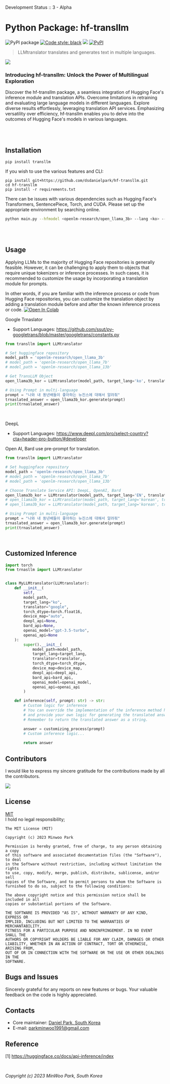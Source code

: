 Development Status :: 3 - Alpha

# Python Package: hf-transllm

<p align="left">
<a><img alt="PyPI package" src="https://img.shields.io/badge/pypi-transllm-black"></a>
<a href="https://github.com/psf/black"><img alt="Code style: black" src="https://img.shields.io/badge/code%20style-black-000000.svg"></a>
<a href="https://hits.seeyoufarm.com"><img src="https://hits.seeyoufarm.com/api/count/incr/badge.svg?url=https%3A%2F%2Fgithub.com%2Fdsdanielpark%2Fhf-transllm&count_bg=%23000000&title_bg=%23555555&icon=&icon_color=%23E7E7E7&title=hits&edge_flat=false"/></a>
<a href="https://pypi.org/project/transllm/"><img alt="PyPI" src="https://img.shields.io/pypi/v/transllm"></a>
</p>


> LLMtranslator translates and generates text in multiple languages.

![](assets/transllm.png)

### Introducing hf-transllm: Unlock the Power of Multilingual Exploration

Discover the hf-transllm package, a seamless integration of Hugging Face's inference module and translation APIs. Overcome limitations in retraining and evaluating large language models in different languages. Explore diverse results effortlessly, leveraging translation API services. Emphasizing versatility over efficiency, hf-transllm enables you to delve into the outcomes of Hugging Face's models in various languages.


<br>


<br>

## Installation
```
pip install transllm
```

If you wish to use the various features and CLI:
```
pip install git+https://github.com/dsdanielpark/hf-transllm.git
cd hf-transllm
pip install -r requirements.txt
```
There can be issues with various dependencies such as Hugging Face's Transformers, SentencePiece, Torch, and CUDA. Please set up the appropriate environment by searching online.
```bash
python main.py --hfmodel <openlm-research/open_llama_3b> --lang <ko> --translator <google>
```
<br>

<br>

## Usage 
Applying LLMs to the majority of Hugging Face repositories is generally feasible. However, it can be challenging to apply them to objects that require unique tokenizers or inference processes. In such cases, it is recommended to customize the usage by incorporating a translation module for prompts.

In other words, if you are familiar with the inference process or code from Hugging Face repositories, you can customize the translation object by adding a translation module before and after the known inference process or code.
[![Open In Colab](https://colab.research.google.com/assets/colab-badge.svg)](https://colab.research.google.com/drive/1117ikGEmU4FncBDl1xCC2IhPPDOr75lX?usp=sharing) 

Google Trnaslator
- Support Languages: https://github.com/ssut/py-googletrans/blob/master/googletrans/constants.py
```python
from transllm import LLMtranslator

# Set huggingface repository
model_path = 'openlm-research/open_llama_3b'
# model_path = 'openlm-research/open_llama_7b'
# model_path = 'openlm-research/open_llama_13b'

# Get TransLLM Object
open_llama3b_kor = LLMtranslator(model_path, target_lang='ko', translator='google')

# Using Prompt in multi-language
prompt = "나와 내 동년배들이 좋아하는 뉴진스에 대해서 알려줘"
trnaslated_answer = open_llama3b_kor.generate(prompt)
print(trnaslated_answer)
```

<br>

DeepL
- Support Languages: https://www.deepl.com/pro/select-country?cta=header-pro-button/#developer

Open AI, Bard use pre-prompt for translation.
```python
from transllm import LLMtranslator

# Set huggingface repository
model_path = 'openlm-research/open_llama_3b'
# model_path = 'openlm-research/open_llama_7b'
# model_path = 'openlm-research/open_llama_13b'

# Choose Translate Service API: DeepL, OpenAI, Bard
open_llama3b_kor = LLMtranslator(model_path, target_lang='EN', translator='deepl', deepl_api='xxxxxxx') 
# open_llama3b_kor = LLMtranslator(model_path, target_lang='korean', translator='openai', openai_api='xxxxxxx', openai_model='gpt-3.5-turbo')
# open_llama3b_kor = LLMtranslator(model_path, target_lang='korean', translator='bard', bard_api='xxxxxxx')

# Using Prompt in multi-language
prompt = "나와 내 동년배들이 좋아하는 뉴진스에 대해서 알려줘"
trnaslated_answer = open_llama3b_kor.generate(prompt)
print(trnaslated_answer)
```

<br>

## Customized Inference
```python
import torch
from trnasllm import LLMtranslator


class MyLLMtranslator(LLMtranslator):
    def __init__(
        self,
        model_path,
        target_lang="ko",
        translator="google",
        torch_dtype=torch.float16,
        device_map="auto",
        deepl_api=None,
        bard_api=None,
        openai_model="gpt-3.5-turbo",
        openai_api=None
    ):
        super().__init__(
            model_path=model_path,
            target_lang=target_lang,
            translator=translator,
            torch_dtype=torch_dtype,
            device_map=device_map,
            deepl_api=deepl_api,
            bard_api=bard_api,
            openai_model=openai_model,
            openai_api=openai_api
        )

    def inference(self, prompt: str) -> str:
        # Custom logic for inference
        # You can override the implementation of the inference method here
        # and provide your own logic for generating the translated answer
        # Remember to return the translated answer as a string.

        answer = customizing_process(prompt)
        # Custom inference logic...
        
        return answer
```

## Contributors

I would like to express my sincere gratitude for the contributions made by all the contributors.

<a href="https://github.com/dsdanielpark/hf-transllm/graphs/contributors">
  <img src="https://contrib.rocks/image?repo=dsdanielpark/hf-transllm" />
</a>


<br>

## License
[MIT](https://opensource.org/license/mit/) <br>
I hold no legal responsibility; 
```
The MIT License (MIT)

Copyright (c) 2023 Minwoo Park

Permission is hereby granted, free of charge, to any person obtaining a copy
of this software and associated documentation files (the "Software"), to deal
in the Software without restriction, including without limitation the rights
to use, copy, modify, merge, publish, distribute, sublicense, and/or sell
copies of the Software, and to permit persons to whom the Software is
furnished to do so, subject to the following conditions:

The above copyright notice and this permission notice shall be included in all
copies or substantial portions of the Software.

THE SOFTWARE IS PROVIDED "AS IS", WITHOUT WARRANTY OF ANY KIND, EXPRESS OR
IMPLIED, INCLUDING BUT NOT LIMITED TO THE WARRANTIES OF MERCHANTABILITY,
FITNESS FOR A PARTICULAR PURPOSE AND NONINFRINGEMENT. IN NO EVENT SHALL THE
AUTHORS OR COPYRIGHT HOLDERS BE LIABLE FOR ANY CLAIM, DAMAGES OR OTHER
LIABILITY, WHETHER IN AN ACTION OF CONTRACT, TORT OR OTHERWISE, ARISING FROM,
OUT OF OR IN CONNECTION WITH THE SOFTWARE OR THE USE OR OTHER DEALINGS IN THE
SOFTWARE.
```

## Bugs and Issues
Sincerely grateful for any reports on new features or bugs. Your valuable feedback on the code is highly appreciated.

## Contacts
- Core maintainer: [Daniel Park, South Korea](https://github.com/DSDanielPark) <br>
- E-mail: parkminwoo1991@gmail.com <br>

## Reference 
[1] https://huggingface.co/docs/api-inference/index <br>
  
<br>
            

  
*Copyright (c) 2023 MinWoo Park, South Korea*<br>
